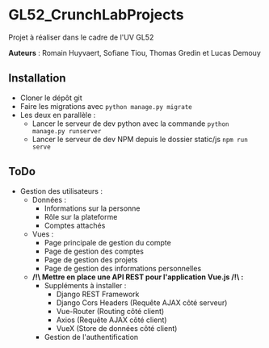 # GL52_CrunchLabProjects
Projet à réaliser dans le cadre de l'UV GL52

**Auteurs** : Romain Huyvaert, Sofiane Tiou, Thomas Gredin et Lucas Demouy

## Installation
- Cloner le dépôt git
- Faire les migrations avec `python manage.py migrate`
- Les deux en parallèle :
    + Lancer le serveur de dev python avec la commande `python manage.py runserver`
    + Lancer le serveur de dev NPM depuis le dossier static/js `npm run serve`

## ToDo
- Gestion des utilisateurs :
    + Données :
        - Informations sur la personne
        - Rôle sur la plateforme
        - Comptes attachés
    + Vues :
        - Page principale de gestion du compte
        - Page de gestion des comptes
        - Page de gestion des projets
        - Page de gestion des informations personnelles
    + **/!\ Mettre en place une API REST pour l'application Vue.js /!\ :**
        - Suppléments à installer :
            * Django REST Framework
            * Django Cors Headers (Requête AJAX côté serveur)
            * Vue-Router (Routing côté client)
            * Axios (Requête AJAX côté client)
            * VueX (Store de données côté client)
        - Gestion de l'authentification